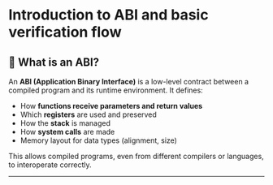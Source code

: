 # Introduction to ABI and basic verification flow


## 🧠 What is an ABI?

An **ABI (Application Binary Interface)** is a low-level contract between a compiled program and its runtime environment. It defines:

- How **functions receive parameters and return values**
- Which **registers** are used and preserved
- How the **stack** is managed
- How **system calls** are made
- Memory layout for data types (alignment, size)

This allows compiled programs, even from different compilers or languages, to interoperate correctly.

---
